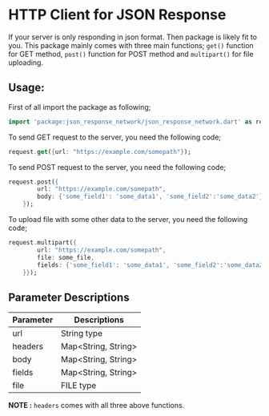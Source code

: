 # HTTP Client for JSON Response

If your server is only responding in json format. Then package is likely fit to you. This package mainly comes with three main functions; `get()` function for GET method, `post()` function for POST method and  `multipart()` for file uploading. 

## Usage:

First of all import the package as following;
```dart
import 'package:json_response_network/json_response_network.dart' as request;
```

To send GET request to the server, you need the following code;
```dart
request.get({url: "https://example.com/somepath"});
```

To send POST request to the server, you need the following code;
```dart
request.post({
        url: "https://example.com/somepath", 
        body: {'some_field1': 'some_data1', 'some_field2':'some_data2'}
    });
```

To upload file with some other data to the server, you need the following code;
```dart
request.multipart({
        url: "https://example.com/somepath", 
        file: some_file, 
        fields: {'some_field1': 'some_data1', 'some_field2':'some_data2'
    }});
```

## Parameter Descriptions

| Parameter | Descriptions |
| --------- | ------------ |
| url       | String type  |
| headers    | Map<String, String> |
| body      | Map<String, String> |
| fields    | Map<String, String> |
| file      | FILE type  |

__NOTE :__ `headers` comes with all three above functions.
